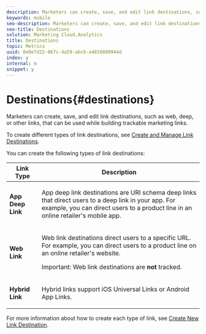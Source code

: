 ```yaml
---
description: Marketers can create, save, and edit link destinations, such as web, deep, or other links, that can be used while building trackable marketing links.
keywords: mobile
seo-description: Marketers can create, save, and edit link destinations, such as web, deep, or other links, that can be used while building trackable marketing links.
seo-title: Destinations
solution: Marketing Cloud,Analytics
title: Destinations
topic: Metrics
uuid: 0e0e7d22-067c-4a59-abcb-a4826800944d
index: y
internal: n
snippet: y
---
```


# Destinations{#destinations}

Marketers can create, save, and edit link destinations, such as web, deep, or other links, that can be used while building trackable marketing links.

To create different types of link destinations, see [Create and Manage Link Destinations](../acquisition-main/c-manage-link-destinations/c-manage-link-destinations.md#concept_03145F6337CD411F8672C1F3D32F42AD).

You can create the following types of link destinations: 

<table id="table_B0868D3825A9415C92CCE7546D3E772F"> 
 <thead> 
  <tr> 
   <th colname="col1" class="entry"> Link Type </th> 
   <th colname="col2" class="entry"> Description </th> 
  </tr>
 </thead>
 <tbody> 
  <tr> 
   <td colname="col1"> <p><b>App Deep Link </b> </p> </td> 
   <td colname="col2"> <p>App deep link destinations are URI schema deep links that direct users to a deep link in your app. For example, you can direct users to a product line in an online retailer's mobile app. </p> </td> 
  </tr> 
  <tr> 
   <td colname="col1"> <p><b>Web Link </b> </p> </td> 
   <td colname="col2"> <p>Web link destinations direct users to a specific URL. For example, you can direct users to a product line on an online retailer's website. </p> <p> <p>Important: Web link destinations are <b>not </b>tracked. </p> </p> </td> 
  </tr> 
  <tr> 
   <td colname="col1"> <p><b>Hybrid Link </b> </p> </td> 
   <td colname="col2"> <p>Hybrid links support iOS Universal Links or Android App Links. </p> </td> 
  </tr> 
 </tbody> 
</table>

For more information about how to create each type of link, see [Create New Link Destination](../acquisition-main/c-manage-link-destinations/t-create-new-app-deep-link-destination.md#task_B4F3393B8D6D4D87AD5C371F8F9A414B). 
